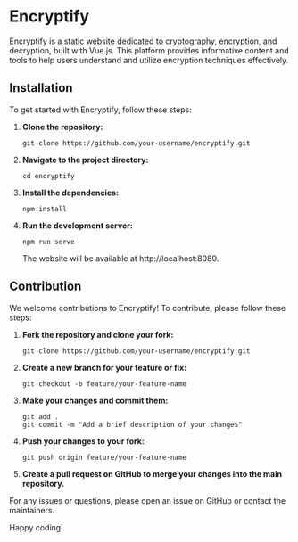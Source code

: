 # Encryptify

Encryptify is a static website dedicated to cryptography, encryption, and decryption, built with Vue.js. This platform provides informative content and tools to help users understand and utilize encryption techniques effectively.

## Installation

To get started with Encryptify, follow these steps:

1.  **Clone the repository:**

    ```
    git clone https://github.com/your-username/encryptify.git
    ```

2.  **Navigate to the project directory:**

    ```
    cd encryptify
    ```

3.  **Install the dependencies:**
    ```
    npm install
    ```
4.  **Run the development server:**

    ```
    npm run serve
    ```

    The website will be available at http://localhost:8080.

## Contribution

We welcome contributions to Encryptify! To contribute, please follow these steps:

1. **Fork the repository and clone your fork:**

   ```
   git clone https://github.com/your-username/encryptify.git
   ```

2. **Create a new branch for your feature or fix:**

   ```
   git checkout -b feature/your-feature-name
   ```

3. **Make your changes and commit them:**

   ```
   git add .
   git commit -m "Add a brief description of your changes"
   ```

4. **Push your changes to your fork:**

   ```
   git push origin feature/your-feature-name
   ```

5. **Create a pull request on GitHub to merge your changes into the main repository.**

For any issues or questions, please open an issue on GitHub or contact the maintainers.

Happy coding!
